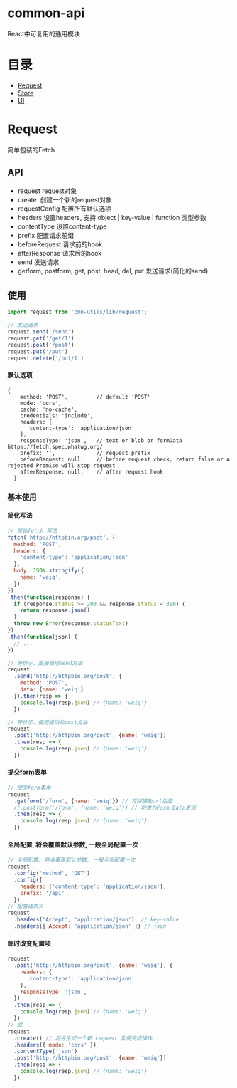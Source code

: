 # common-api

React中可复用的通用模块

# 目录

* [Request](#request)
* [Store](#installation)
* [UI](#compatibility)

# Request

简单包装的Fetch

## API
- request request对象
- create  创建一个新的request对象
- requestConfig 配置所有默认选项
- headers 设置headers, 支持 object | key-value | function 类型参数
- contentType 设置content-type
- prefix 配置请求前缀
- beforeRequest 请求前的hook
- afterResponse 请求后的hook
- send 发送请求
- getform, postform, get, post, head, del, put 发送请求(简化的send)

## 使用

```javascript
import request from 'cmn-utils/lib/request';

// 发送请求
request.send('/send')
request.get('/get/1')
request.post('/post')
request.put('/put')
request.delete('/put/1')
```
#### 默认选项
```
{
    method: 'POST',         // default 'POST'
    mode: 'cors',
    cache: 'no-cache',
    credentials: 'include',
    headers: {
      'content-type': 'application/json'
    },
    responseType: 'json',   // text or blob or formData https://fetch.spec.whatwg.org/
    prefix: '',             // request prefix
    beforeRequest: null,    // before request check, return false or a rejected Promise will stop request
    afterResponse: null,    // after request hook
  }
```

### 基本使用

#### 简化写法

```javascript
// 原始fetch 写法
fetch('http://httpbin.org/post', {
  method: 'POST',
  headers: {
    'content-type': 'application/json'
  },
  body: JSON.stringify({
    name: 'weiq',
  })
})
.then(function(response) {
  if (response.status >= 200 && response.status < 300) {
    return response.json()
  }
  throw new Error(response.statusText)
})
.then(function(json) {
  // ...
})

// 等价于，直接使用send方法
request
  .send('http://httpbin.org/post', {
    method: 'POST',
    data: {name: 'weiq'}
  }).then(resp => {
    console.log(resp.json) // {name: 'weiq'}
  })

// 等价于，使用提供的post方法
request
  .post('http://httpbin.org/post', {name: 'weiq'})
  .then(resp => {
    console.log(resp.json) // {name: 'weiq'}
  })
```

#### 提交form表单

```js
// 提交form表单
request
  .getform('/form', {name: 'weiq'}) // 将拼接到url后面
  //.postform('/form', {name: 'weiq'}) // 将做为Form Data发送
  .then(resp => {
    console.log(resp.json) // {name: 'weiq'}
  })
```

#### 全局配置, 将会覆盖默认参数, 一般全局配置一次

```js
// 全局配置, 将会覆盖默认参数, 一般全局配置一次
request
  .config('method', 'GET')
  .config({
    headers: {'content-type': 'application/json'},
    prefix: '/api'
  })
// 配置请求头
request
  .headers('Accept', 'application/json')  // key-value
  .headers({ Accept: 'application/json' }) // json
```

#### 临时改变配置项

```js
request
  .post('http://httpbin.org/post', {name: 'weiq'}, {
    headers: {
      'content-type': 'application/json'
    },
    responseType: 'json',
  })
  .then(resp => {
    console.log(resp.json) // {name: 'weiq'}
  })
// 或
request
  .create() // 将会生成一个新 request 实例完成操作
  .headers({ mode: 'cors' })
  .contentType('json')
  .post('http://httpbin.org/post', {name: 'weiq'})
  .then(resp => {
    console.log(resp.json) // {name: 'weiq'}
  })
```
